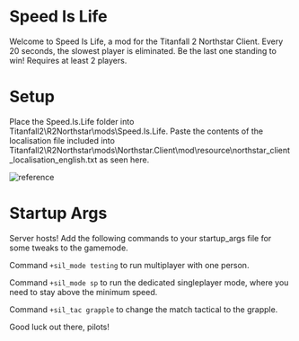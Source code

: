 # Speed Is Life
Welcome to Speed Is Life, a mod for the Titanfall 2 Northstar Client. Every 20 seconds, the slowest player is eliminated. Be the last one standing to win! Requires at least 2 players.

# Setup
Place the Speed.Is.Life folder into Titanfall2\R2Northstar\mods\Speed.Is.Life. Paste the contents of the localisation file included into Titanfall2\R2Northstar\mods\Northstar.Client\mod\resource\northstar_client_localisation_english.txt as seen here.

![reference](https://user-images.githubusercontent.com/73127554/147939780-098aaed5-f98b-452d-8563-95e587f06127.png)

# Startup Args
Server hosts! Add the following commands to your startup_args file for some tweaks to the gamemode.

Command `+sil_mode testing` to run multiplayer with one person.

Command `+sil_mode sp` to run the dedicated singleplayer mode, where you need to stay above the minimum speed.

Command `+sil_tac grapple` to change the match tactical to the grapple. 


Good luck out there, pilots!
